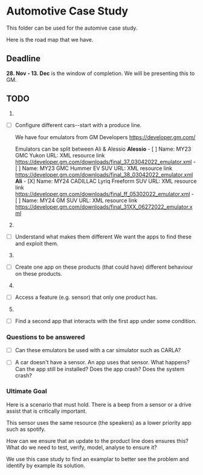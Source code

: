 # Automotive Case Study

This folder can be used for the automive case study. 

Here is the road map that we have.

## Deadline
**28. Nov - 13. Dec** is the window of completion. We will be presenting this to GM.


## TODO
1. 
- [ ] Configure different cars--start with a produce line.
    
    We have four emulators from GM Developers
        https://developer.gm.com/

    Emulators can be split between Ali & Alessio
        **Alessio**
            - [ ] Name: MY23 GMC Yukon
            URL: XML resource link 
                https://developer.gm.com/downloads/final_37_03042022_emulator.xml
            - [ ] Name: MY23 GMC Hummer EV SUV
            URL: XML resource link 
                https://developer.gm.com/downloads/final_38_03042022_emulator.xml
        **Ali**
            - [X] Name: MY24 CADILLAC Lyriq Freeform SUV
            URL: XML resource link 
                https://developer.gm.com/downloads/final_ff_05302022_emulator.xml
            - [ ] Name: MY24 GM SUV
            URL: XML resource link 
                https://developer.gm.com/downloads/final_31XX_06272022_emulator.xml

2.  
- [ ] Understand what makes them different
    We want the apps to find these and exploit them.

3.
- [ ] Create one app on these products (that could have) different behaviour on these products.

4. 
- [ ] Access a feature (e.g. sensor) that only one product has.

5. 
- [ ] Find a second app that interacts with the first app under some condition. 

### Questions to be answered

- [ ] Can these emulators be used with a car simulator such as CARLA?

- [ ] A car doesn't have a sensor. An app uses that sensor. What happens? 
    Can the app still be installed?
    Does the app crash?
    Does the system crash?


### Ultimate Goal

Here is a scenario that must hold. There is a beep from a sensor or a drive assist that is critically important. 

This sensor uses the same resource (the speakers) as a lower priority app such as spotify. 

How can we ensure that an update to the product line does ensures this?
    What do we need to test, verify, model, analyse to ensure it?

We use this case study to find an examplar to better see the problem and identify by example its solution.